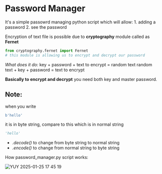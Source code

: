 # Password Manager 

It's a simple passowrd managing python script which will allow:
    1. adding a password
    2. see the password 

Encryption of text file is possible due to **cryptography** module called as **Fernet**
```python
from cryptography.fernet import Fernet
# this module is allowing us to encrypt and decrypt our password
```

*What does it do:*
key + password + text to encrypt = random text
random text + key + password = text to encrypt

**Basically to encrypt and decrypt** you need both key and master password.

## Note:
when you write 
```python
b'hello'
```
it is in byte string, compare to this which is in normal string
```python
'hello'
```
- *.decode()* to change from byte string to normal string
- *.encode()* to change from normal string to byte string
  
How password_manager.py script works:

![YUY 2025-01-25 17 45 19](https://github.com/user-attachments/assets/9bf615d5-1d70-4dd1-8c2b-ab451ba58d5b)

